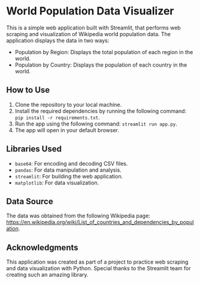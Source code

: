 # World Population Data Visualizer

This is a simple web application built with Streamlit, that performs web scraping and visualization of Wikipedia world population data. The application displays the data in two ways: 

- Population by Region: Displays the total population of each region in the world.
- Population by Country: Displays the population of each country in the world.

## How to Use

1. Clone the repository to your local machine.
2. Install the required dependencies by running the following command: `pip install -r requirements.txt`.
3. Run the app using the following command: `streamlit run app.py`.
4. The app will open in your default browser.

## Libraries Used

- `base64`: For encoding and decoding CSV files.
- `pandas`: For data manipulation and analysis.
- `streamlit`: For building the web application.
- `matplotlib`: For data visualization.

## Data Source

The data was obtained from the following Wikipedia page: https://en.wikipedia.org/wiki/List_of_countries_and_dependencies_by_population.

## Acknowledgments

This application was created as part of a project to practice web scraping and data visualization with Python. Special thanks to the Streamlit team for creating such an amazing library.
